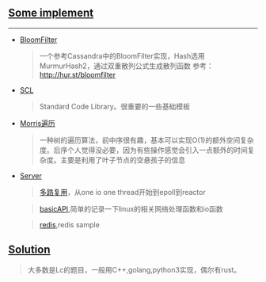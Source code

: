 ## [Some implement](XJBX)
---

+ [BloomFilter](XJBX/Bloomfilter)

    > 一个参考Cassandra中的BloomFilter实现，Hash选用MurmurHash2，通过双重散列公式生成散列函数
    > 参考：http://hur.st/bloomfilter


+ [SCL](XJBX/SCL)

    > Standard Code Library。很重要的一些基础模板
+ [Morris遍历](XJBX/SCL/Graph/MorrisTraverse.hpp)

    >一种树的遍历算法，前中序很有趣，基本可以实现O(1)的额外空间复杂度。后序个人觉得没必要，因为有些操作感觉会引入一点额外的时间复杂度。主要是利用了叶子节点的空悬孩子的信息

+ [Server](/XJBX/Server/)
    > [多路复用](XJBX/Server/IOMultiplexing)，从one io one thread开始到epoll到reactor
    
    > [basicAPI](XJBX/Server/basicAPI),简单的记录一下linux的相关网络处理函数和io函数

    > [redis](XJBX/Server/redis/README.md),redis sample
## [Solution](Solution)

> 大多数是Lc的题目，一般用C++,golang,python3实现，偶尔有rust。
